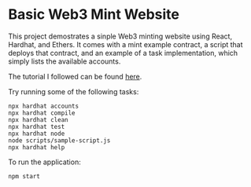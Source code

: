 # Basic Web3 Mint Website

This project demostrates a sinple Web3 minting website using React, Hardhat, and Ethers. It comes with a mint example contract, a script that deploys that contract, and an example of a task implementation, which simply lists the available accounts.

The tutorial I followed can be found [here](https://www.youtube.com/watch?v=JBudoefuKBk).

Try running some of the following tasks:

```shell
npx hardhat accounts
npx hardhat compile
npx hardhat clean
npx hardhat test
npx hardhat node
node scripts/sample-script.js
npx hardhat help
```

To run the application:

```shell
npm start
```
